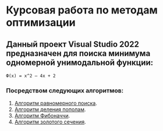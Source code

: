 # Курсовая работа по методам оптимизации
## Данный проект Visual Studio 2022 предназначен для поиска минимума одномерной унимодальной функции:
    Ф(x) = x^2 – 4x + 2
### Посредством следующих алгоритмов:
1. [Алгоритм равномерного поиска](https://ru.wikipedia.org/wiki/%D0%9C%D0%B5%D1%82%D0%BE%D0%B4_%D0%BF%D0%B5%D1%80%D0%B5%D0%B1%D0%BE%D1%80%D0%B0).
2. [Алгоритм деления пополам](https://ru.wikipedia.org/wiki/%D0%9C%D0%B5%D1%82%D0%BE%D0%B4_%D0%B1%D0%B8%D1%81%D0%B5%D0%BA%D1%86%D0%B8%D0%B8).
3. [Алгоритм Фибоначчи](https://neerc.ifmo.ru/wiki/index.php?title=%D0%9C%D0%B5%D1%82%D0%BE%D0%B4_%D0%A4%D0%B8%D0%B1%D0%BE%D0%BD%D0%B0%D1%87%D1%87%D0%B8).
4. [Алгоритм золотого сечения](https://ru.wikipedia.org/wiki/%D0%9C%D0%B5%D1%82%D0%BE%D0%B4_%D0%B7%D0%BE%D0%BB%D0%BE%D1%82%D0%BE%D0%B3%D0%BE_%D1%81%D0%B5%D1%87%D0%B5%D0%BD%D0%B8%D1%8F).

